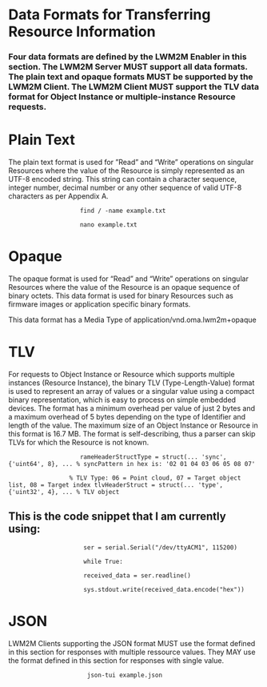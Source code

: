 # Data Formats for Transferring Resource Information

###  Four data formats are defined by the LWM2M Enabler in this section. The LWM2M Server MUST support all data formats. The plain text and opaque formats MUST be supported by the LWM2M Client. The LWM2M Client MUST support the TLV data format for Object Instance or multiple-instance Resource requests.


# Plain Text
The plain text format is used for ”Read” and “Write” operations on singular Resources where the value of the Resource is simply represented as an UTF-8 encoded string. This string can contain a character sequence, integer number, decimal number or any other sequence of valid UTF-8 characters as per Appendix A.

                       
                        find / -name example.txt
                        
                        nano example.txt



# Opaque
The opaque format is used for “Read” and “Write” operations on singular Resources where the value of the Resource is an opaque sequence of binary octets. This data format is used for binary Resources such as firmware images or application specific binary formats.

This data format has a Media Type of application/vnd.oma.lwm2m+opaque

 

# TLV
For requests to Object Instance or Resource which supports multiple instances (Resource Instance), the binary TLV (Type-Length-Value) format is used to represent an array of values or a singular value using a compact binary representation, which is easy to process on simple embedded devices. The format has a minimum overhead per value of just 2 bytes and a maximum overhead of 5 bytes depending on the type of Identifier and length of the value. The maximum size of an Object Instance or Resource in this format is 16.7 MB. The format is self-describing, thus a parser can skip TLVs for which the Resource is not known.


                        rameHeaderStructType = struct(... 'sync', {'uint64', 8}, ... % syncPattern in hex is: '02 01 04 03 06 05 08 07'

                     % TLV Type: 06 = Point cloud, 07 = Target object list, 08 = Target index tlvHeaderStruct = struct(... 'type', {'uint32', 4}, ... % TLV object

   ## This is the code snippet that I am currently using:

                         ser = serial.Serial("/dev/ttyACM1", 115200)   

                         while True:

                         received_data = ser.readline()              

                         sys.stdout.write(received_data.encode("hex"))




# JSON

LWM2M Clients supporting the JSON format MUST use the format defined in this section for responses with multiple ressource values. They MAY use the format defined in this section for responses with single value.



                          json-tui example.json 

